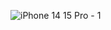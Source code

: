 ![iPhone 14   15 Pro - 1](https://github.com/YusufjonAbdumajidov/MusicPlayer/assets/76707414/91e29316-e015-4925-8524-17d1e94faa2b)
